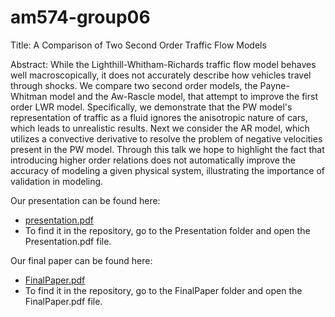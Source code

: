 # am574-group06

Title: A Comparison of Two Second Order Traffic Flow Models

Abstract:
While the Lighthill-Whitham-Richards traffic flow model behaves well macroscopically, it does not accurately describe how vehicles travel through shocks.  We compare two second order models, the Payne-Whitman model and the Aw-Rascle model, that attempt to improve the first order LWR model.  Specifically, we demonstrate that the PW model's representation of traffic as a fluid ignores the anisotropic nature of cars, which leads to unrealistic results.  Next we consider the AR model, which utilizes a convective derivative to resolve the problem of negative velocities present in the PW model.
 Through this talk we hope to highlight the fact that introducing higher order relations does not automatically improve the accuracy of modeling a given physical system, illustrating the importance of validation in modeling. 

Our presentation can be found here:
* [presentation.pdf](Presentation/presentation.pdf)
* To find it in the repository, go to the Presentation folder and open the Presentation.pdf file.

Our final paper can be found here: 
* [FinalPaper.pdf](FinalPaper/FinalPaper.pdf)
* To find it in the repository, go to the FinalPaper folder and open the FinalPaper.pdf file.
